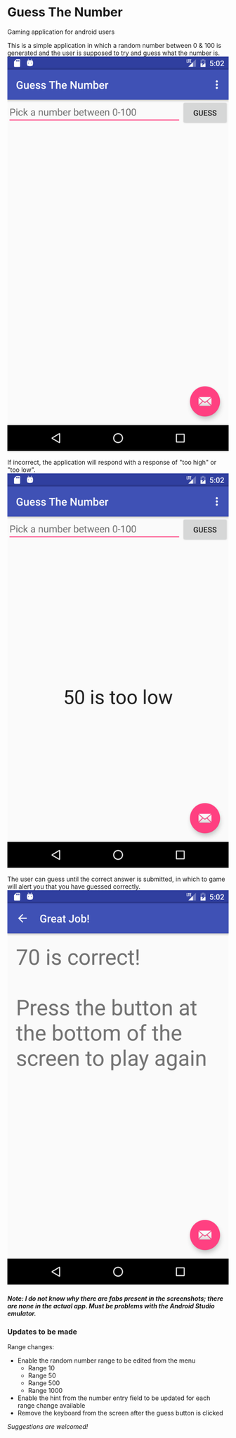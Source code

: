 # Guess The Number
Gaming application for android users

This is a simple application in which a random number between 0 & 100 is generated and the user is supposed to try
and guess what the number is.
![Main activity screenshot](/Screenshots/GuessTN-Main.png?raw=true "Main Screen")

 If incorrect, the application will respond with a response of "too high" or "too low".
 ![After guess screenshot](/Screenshots/GuessTN-Guess.png?raw=true "Main Screen w/ guess")

The user can guess until the correct answer is submitted, in which to game will alert you that you have guessed correctly.
![Second activity screenshot](/Screenshots/GuessTN-Correct.png?raw=true "Correct Screen")
##### Note: I do not know why there are fabs present in the screenshots; there are none in the actual app. Must be problems with the Android Studio emulator.

### Updates to be made
Range changes:
- Enable the random number range to be edited from the menu
  + Range 10
  + Range 50
  + Range 500
  + Range 1000
- Enable the hint from the number entry field to be updated for each range change available
- Remove the keyboard from the screen after the guess button is clicked

*Suggestions are welcomed!*
